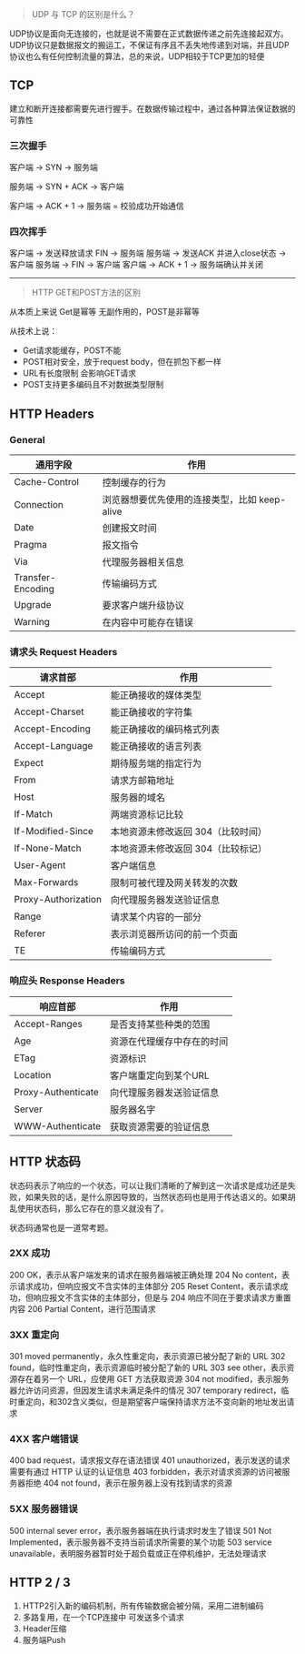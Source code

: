 > UDP 与 TCP 的区别是什么？

UDP协议是面向无连接的，也就是说不需要在正式数据传递之前先连接起双方。
UDP协议只是数据报文的搬运工，不保证有序且不丢失地传递到对端，并且UDP协议也么有任何控制流量的算法，总的来说，UDP相较于TCP更加的轻便


## TCP

建立和断开连接都需要先进行握手。在数据传输过程中，通过各种算法保证数据的可靠性

### 三次握手

客户端 -> SYN -> 服务端

服务端 -> SYN + ACK -> 客户端

客户端 -> ACK + 1 -> 服务端 = 校验成功开始通信


### 四次挥手

客户端 -> 发送释放请求 FIN -> 服务端
服务端 -> 发送ACK 并进入close状态 -> 客户端
服务端 -> FIN -> 客户端
客户端 -> ACK + 1 -> 服务端确认并关闭

---

> HTTP GET和POST方法的区别

从本质上来说 Get是幂等 无副作用的，POST是非幂等

从技术上说：

- Get请求能缓存，POST不能
- POST相对安全，放于request body，但在抓包下都一样
- URL有长度限制 会影响GET请求
- POST支持更多编码且不对数据类型限制

## HTTP Headers

### General

|通用字段|作用|
|-------|----|
|Cache-Control|	控制缓存的行为|
|Connection|	浏览器想要优先使用的连接类型，比如 keep-alive|
|Date	|创建报文时间|
|Pragma|	报文指令|
|Via|	代理服务器相关信息|
|Transfer-Encoding|	传输编码方式|
|Upgrade|	要求客户端升级协议|
|Warning|	在内容中可能存在错误|

### 请求头 Request Headers

|请求首部|作用|
|-------|----|
|Accept|	能正确接收的媒体类型|
|Accept-Charset|	能正确接收的字符集|
|Accept-Encoding|	能正确接收的编码格式列表|
|Accept-Language|	能正确接收的语言列表|
|Expect|	期待服务端的指定行为|
|From|	请求方邮箱地址|
|Host|	服务器的域名|
|If-Match|	两端资源标记比较|
|If-Modified-Since|	本地资源未修改返回 304（比较时间）|
|If-None-Match|	本地资源未修改返回 304（比较标记）|
|User-Agent|	客户端信息|
|Max-Forwards|	限制可被代理及网关转发的次数|
|Proxy-Authorization|	向代理服务器发送验证信息|
|Range|	请求某个内容的一部分|
|Referer|	表示浏览器所访问的前一个页面|
|TE|	传输编码方式|

### 响应头 Response Headers

|响应首部|	作用|
|------|-------|
|Accept-Ranges	|是否支持某些种类的范围|
|Age	|资源在代理缓存中存在的时间|
|ETag	|资源标识|
|Location	|客户端重定向到某个URL|
|Proxy-Authenticate	|向代理服务器发送验证信息|
|Server	|服务器名字|
|WWW-Authenticate	|获取资源需要的验证信息|

## HTTP 状态码

状态码表示了响应的一个状态，可以让我们清晰的了解到这一次请求是成功还是失败，如果失败的话，是什么原因导致的，当然状态码也是用于传达语义的。如果胡乱使用状态码，那么它存在的意义就没有了。

状态码通常也是一道常考题。

### 2XX 成功

200 OK，表示从客户端发来的请求在服务器端被正确处理
204 No content，表示请求成功，但响应报文不含实体的主体部分
205 Reset Content，表示请求成功，但响应报文不含实体的主体部分，但是与 204 响应不同在于要求请求方重置内容
206 Partial Content，进行范围请求

### 3XX 重定向

301 moved permanently，永久性重定向，表示资源已被分配了新的 URL
302 found，临时性重定向，表示资源临时被分配了新的 URL
303 see other，表示资源存在着另一个 URL，应使用 GET 方法获取资源
304 not modified，表示服务器允许访问资源，但因发生请求未满足条件的情况
307 temporary redirect，临时重定向，和302含义类似，但是期望客户端保持请求方法不变向新的地址发出请求

### 4XX 客户端错误

400 bad request，请求报文存在语法错误
401 unauthorized，表示发送的请求需要有通过 HTTP 认证的认证信息
403 forbidden，表示对请求资源的访问被服务器拒绝
404 not found，表示在服务器上没有找到请求的资源

### 5XX 服务器错误

500 internal sever error，表示服务器端在执行请求时发生了错误
501 Not Implemented，表示服务器不支持当前请求所需要的某个功能
503 service unavailable，表明服务器暂时处于超负载或正在停机维护，无法处理请求

## HTTP 2 / 3

1. HTTP2引入新的编码机制，所有传输数据会被分隔，采用二进制编码
2. 多路复用，在一个TCP连接中 可发送多个请求
3. Header压缩
4. 服务端Push

